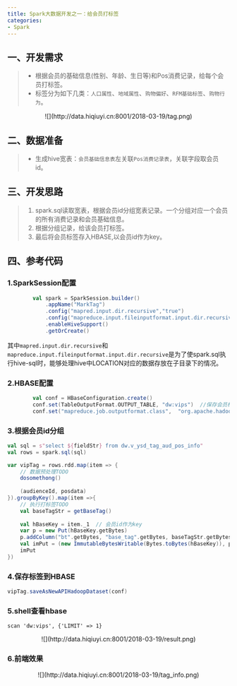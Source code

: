 ```yaml
---
title: Spark大数据开发之一：给会员打标签
categories:
- Spark
---
```


## 一、开发需求
>* 根据会员的基础信息(性别、年龄、生日等)和Pos消费记录，给每个会员打标签。
>* 标签分为如下几类：`人口属性`、`地域属性`、`购物偏好`、`RFM基础标签`、`购物行为`。
<div align=center>
![](http://data.hiqiuyi.cn:8001/2018-03-19/tag.png)
</div>

## 二、数据准备
>* 生成hive宽表：`会员基础信息表`左关联`Pos消费记录表`，关联字段取会员id。

## 三、开发思路
>1. spark.sql读取宽表，根据会员id分组宽表记录。一个分组对应一个会员的所有消费记录和会员基础信息。
>2. 根据分组记录，给该会员打标签。
>3. 最后将会员标签存入HBASE,以会员id作为key。

## 四、参考代码
### 1.SparkSession配置
```scala
        val spark = SparkSession.builder()
            .appName("MarkTag")
            .config("mapred.input.dir.recursive","true")
            .config("mapreduce.input.fileinputformat.input.dir.recursive","true")
            .enableHiveSupport()
            .getOrCreate()
```
其中`mapred.input.dir.recursive`和`mapreduce.input.fileinputformat.input.dir.recursive`是为了使spark.sql执行hive-sql时，能够处理hive中LOCATION对应的数据存放在子目录下的情况。

### 2.HBASE配置
```scala
        val conf = HBaseConfiguration.create()
        conf.set(TableOutputFormat.OUTPUT_TABLE, "dw:vips")  //保存会员标签的表
        conf.set("mapreduce.job.outputformat.class",  "org.apache.hadoop.hbase.mapreduce.TableOutputFormat")
```

### 3.根据会员id分组
```scala
val sql = s"select ${fieldStr} from dw.v_ysd_tag_aud_pos_info" 
val rows = spark.sql(sql)

var vipTag = rows.rdd.map(item => {
    // 数据预处理TODO
    dosomethong()    
    
    (audienceId, posdata)
}).groupByKey().map(item =>{
    // 执行打标签TODO
    val baseTagStr = getBaseTag()
    
    val hBaseKey = item._1  // 会员id作为key
    var p = new Put(hBaseKey.getBytes)
    p.addColumn("bt".getBytes, "base_tag".getBytes, baseTagStr.getBytes)
    val imPut = (new ImmutableBytesWritable(Bytes.toBytes(hBaseKey)), p)
    imPut
})
```

### 4.保存标签到HBASE
```scala
vipTag.saveAsNewAPIHadoopDataset(conf)
```
### 5.shell查看hbase
```shell
scan 'dw:vips', {'LIMIT' => 1}
```
<div align=center>
![](http://data.hiqiuyi.cn:8001/2018-03-19/result.png)
</div>

### 6.前端效果
<div align=center>
![](http://data.hiqiuyi.cn:8001/2018-03-19/tag_info.png)
</div>
